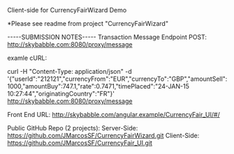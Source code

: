 Client-side for CurrencyFairWizard Demo

*Please see readme from project "CurrencyFairWizard"

-----SUBMISSION NOTES-----
Transaction Message Endpoint POST: 
	http://skybabble.com:8080/proxy/message

examle cURL:

curl -H "Content-Type: application/json" -d '{"userId":"212121","currencyFrom":"EUR","currencyTo":"GBP","amountSell":1000,"amountBuy":747.1,"rate":0.7471,"timePlaced":"24-JAN-15 10:27:44","originatingCountry":"FR"}' http://skybabble.com:8080/proxy/message

Front End URL:
	http://skybabble.com/angular.example/CurrencyFair_UI/#/

Public GitHub Repo (2 projects):
	Server-Side:
		https://github.com/JMarcosSF/CurrencyFairWizard.git
	Client-Side:
		https://github.com/JMarcosSF/CurrencyFair_UI.git
